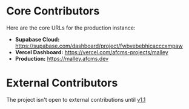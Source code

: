 # Core Contributors

Here are the core URLs for the production instance:

- **Supabase Cloud:** https://supabase.com/dashboard/project/fwbvebebhicacccxmpaw
- **Vercel Dashboard:** https://vercel.com/afcms-projects/malley
- **Production:** https://malley.afcms.dev

# External Contributors

The project isn't open to external contributions until [v1.1](https://github.com/AFCMS/malley/milestone/2)
